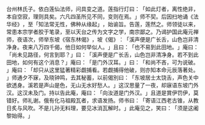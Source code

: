 台州林氏子。依白莲仙法师，问具变之道。莲指行灯曰：​「如此灯者，离性绝非，本自空寂，理则具矣。六凡四圣所见不同，变则在焉。​」师不契。后因扫地诵《法华经》​，至「知法常无性，佛种从缘起」​，始谕旨。告莲，莲然之。师领徒以来，常患本宗学者胶于笔录，至以天台之传为文字之学，南宗鄙之。乃谒护国此庵元禅师，夜语次，师举东坡《宿东林偈》​，坡《偈》​：​「溪声便是广长舌，山色岂非清净身。夜来八万四千偈，他日如何举似人。​」且曰：​「也不易到此田地。​」庵曰：​「尚未见路径，何言到耶？​」曰：​「溪声便是广长舌，山色岂非清净身。若不到此田地，如何有这个消息？​」庵曰：​「是门外汉耳。​」曰：​「和尚不吝，可为说破。​」庵曰：​「却只从这里猛著精彩觑捕看。若觑捕得他破，则亦知本命元辰落著处。​」师通夕不寐，及晓钟鸣，去其秘蓄，以前偈別曰：​「东坡居士太饶舌，声色关中欲透身。溪若是声山是色，无山无水好愁人。​」这汉思量了一夜，却寐语东坡门外汉。这汉未及门。持以告此庵，庵曰：​「向汝道是门外汉。​」且道是賞伊罚伊，莫错好。师礼谢。俄有化马祖殿瓦者，求语发扬。师书曰：​「寄语江西老古锥，从教日炙与风吹。不是儿孙无料理，要见冰消瓦解时。​」此庵见之，笑曰：​「须是这阇黎始得。​」